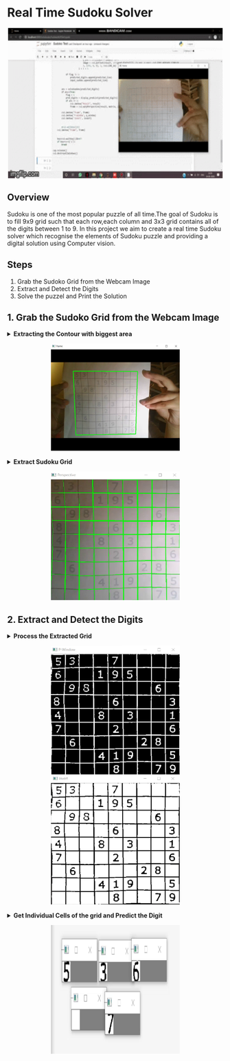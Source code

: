 # Real Time Sudoku Solver

<p align="center">
  <img src="/Images/SudokuSolver.gif" width="500" height="350" />
</p>


## Overview
Sudoku is one of the most popular puzzle of all time.The goal of Sudoku is to fill 9x9 grid such that each row,each column and 3x3 grid contains all of the digits between 1 to 9. In this project we aim to create a real time Sudoku solver which recognise the elements of Sudoku puzzle and providing a digital solution using Computer vision. 

## Steps
1. Grab the Sudoko Grid from the Webcam Image
2. Extract and Detect the Digits
2. Solve the puzzel and Print the Solution

## 1. Grab the Sudoko Grid from the Webcam Image
<details>
<summary><b>Extracting the Contour with biggest area</b></summary>
<ol>
  <li>Convert image to Gray scale <i>(cv2.cvtColor)</i></li>
  <li>Blur the image using Gaussian Blur <i>(cv2.GaussianBlur)</i></li>
  <li>Apply adaptive thresholding <i>(cv2.adaptiveThreshold)</i></li>
  <li>Extract the contour with biggest area <i>(cv2.contourArea)</i></i></li>
</ol>
</details>

<p align="center">
  <img src="/Images/frame.png" width="300" height="250" />
</p>

<details>
<summary><b>Extract Sudoku Grid</b></summary>
  Use <i>cv2.warpPerspective</i> to get stable Sudoku Grid
 </details>
 
<p align="center">
  <img src="/Images/prespective.png" width="300" height="300" />
</p>

## 2. Extract and Detect the Digits
<details>
<summary><b>Process the Extracted Grid</b></summary>
  Use <i>cv2.morphologyEx</i> and Invert the image
 </details>
 
 <p align="center">
  <img src="/Images/P-Window.png" width="300" height="300" />
  <img src="/Images/invert.png" width="300" height="300" />
</p>

<details>
<summary><b>Get Individual Cells of the grid and Predict the Digit</b></summary>
  Model used for prediction has been trained on subset of <i>Chars4K Dataset</i> which contains digits only (0-9).
  Model can be viewed <a href="https://github.com/prishitakadam/Real-Time-Sudoku-Solver/blob/master/Digit%20Recognizer%20Model.ipynb">here</a>

 </details>
 <p align="center">
  <img src="/Images/segements.png" width="300" height="300" />
</p>
